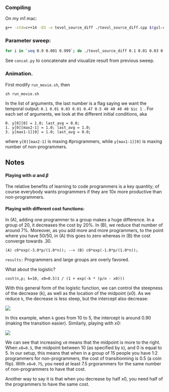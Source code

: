 ### Compiling

On my m1 mac:

```zsh
g++ -std=c++14 -O3 -o tevol_source_diff ./tevol_source_diff.cpp $(gsl-config --cflags) $(gsl-config --libs)
```

### Parameter sweep:

```zsh
for i in `seq 0.9 0.001 0.999`; do ./tevol_source_diff 0.1 0.01 0.03 0.01 0.47 0.5 $i 40 40 40 3 0 > test/$i.csv; done
```

See `concat.py` to concatenate and visualize result from previous sweep.

### Animation. 

First modify `run_movie.sh`, then

```
sh run_movie.sh
```

In the list of arguments, the last number is a flag saying we want the temporal output:  `0.1 0.01 0.03 0.01 0.47 0.5 40 40 40 40 $ic 1 `. For each set of arguments, we look at the different initial conditions, aka

```
0. y[0][0] = 1.0; last_avg = 0.0;
1. y[0][max2-1] = 1.0; last_avg = 1.0;
3. y[max1-1][0] = 1.0; last_avg = 0.0;
```

where `y[0][max2-1]` is maxing #programmers, while `y[max1-1][0]` is maxing number of non-programmers.

## Notes

#### Playing with $\alpha$ and $\beta$

The relative benefits of learning to code programmers is a key quantity; of course everybody wants programmers if they are 10x more productive than non-programmers.

#### Playing with different cost functions:

In (A), adding one programmer to a group makes a huge difference. In a group of 20, it decreases the cost by 20%. In (B), we reduce that number of around 7%. Moreover, as you add more and more programmers, to the point where you have 50/50, in (A) this goes to zero whereas in (B) the cost converge towards .30.

```
(A) c0*exp(-3.0*p/(1.0*n)); --> (B) c0*exp(-1.0*p/(1.0*n));
```

`results:` Programmers and large groups are overly favored. 

What about the logistic?

```
cost(n,p; k=10, x0=0.5)1 / (1 + exp(-k * (p/n - x0)))
```

With this general form of the logistic function, we can control the steepness of the decrease (k), as well as the location of the midpoint (x0). As we reduce `k`, the decrease is less steep, but the intercept also decrease:

![](logistic-k-exp)

In this example, when `k` goes from 10 to 5, the intercept is around 0.90 (making the transition easier). Similarly, playing with x0:

![](logistic-x0-exp)

We can see that increasing `x0` means that the midpoint is more to the right. When `x0=0.5`, the midpoint between 10 (as specified by `k`), and 0 is equal to 5. In our setup, this means that when in a group of 15 people you have 1:2 programmers for non-programmers, the cost of transitionning is 0.5 (a coin flip). With `x0=0.75`, you need at least 7.5 prgorammers for the same number of non-programmers to have that cost. 

Another way to say it is that when you decrease by half x0, you need half of the programmers to have the same cost. 